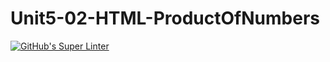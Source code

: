 # Unit5-02-HTML-ProductOfNumbers
[![GitHub's Super Linter](https://github.com/ICS20-Programming-Graeme-Barbe/Unit5-02-HTML-ProductOfNumbers/workflows/GitHub's%20Super%20Linter/badge.svg)](https://github.com/ICS20-Programming-Graeme-Barbe/Unit5-02-HTML-ProductOfNumbers/actions)